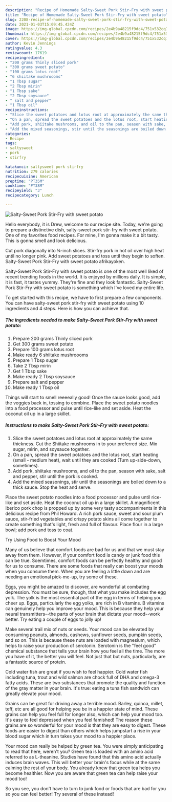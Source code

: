 ```yaml
---
description: "Recipe of Homemade Salty-Sweet Pork Stir-Fry with sweet potato"
title: "Recipe of Homemade Salty-Sweet Pork Stir-Fry with sweet potato"
slug: 2208-recipe-of-homemade-salty-sweet-pork-stir-fry-with-sweet-potato
date: 2021-01-03T15:09:45.424Z
image: https://img-global.cpcdn.com/recipes/2e4b9a48215f9dc4/751x532cq70/salty-sweet-pork-stir-fry-with-sweet-potato-recipe-main-photo.jpg
thumbnail: https://img-global.cpcdn.com/recipes/2e4b9a48215f9dc4/751x532cq70/salty-sweet-pork-stir-fry-with-sweet-potato-recipe-main-photo.jpg
cover: https://img-global.cpcdn.com/recipes/2e4b9a48215f9dc4/751x532cq70/salty-sweet-pork-stir-fry-with-sweet-potato-recipe-main-photo.jpg
author: Kevin Jennings
ratingvalue: 4.3
reviewcount: 17619
recipeingredient:
- "200 grams Thinly sliced pork"
- "300 grams sweet potato"
- "100 grams lotus root"
- "6 shiitake mushroooms"
- "1 Tbsp sugar"
- "2 Tbsp mirin"
- "1 Tbsp sake"
- "2 Tbsp soysauce"
- " salt and pepper"
- "1 Tbsp oil"
recipeinstructions:
- "Slice the sweet potatoes and lotus root at approximately the same thickness. Cut the Shiitake mushrooms in to your preferred size. Mix sugar, mirin, and soysauce together."
- "On a pan, spread the sweet potatoes and the lotus root, start heating (small - medium heat), wait until they are cooked (Turn up-side-down, sometimes)."
- "Add pork, shiitake mushrooms, and oil to the pan, season with sake, salt and pepper, stir until the pork is cooked."
- "Add the mixed seasonings, stir until the seasonings are boiled down to a thick sauce. Stop the heat and serve."
categories:
- Recipe
tags:
- saltysweet
- pork
- stirfry

katakunci: saltysweet pork stirfry 
nutrition: 279 calories
recipecuisine: American
preptime: "PT35M"
cooktime: "PT38M"
recipeyield: "3"
recipecategory: Lunch

---
```



![Salty-Sweet Pork Stir-Fry with sweet potato](https://img-global.cpcdn.com/recipes/2e4b9a48215f9dc4/751x532cq70/salty-sweet-pork-stir-fry-with-sweet-potato-recipe-main-photo.jpg)

Hello everybody, it is Drew, welcome to our recipe site. Today, we're going to prepare a distinctive dish, salty-sweet pork stir-fry with sweet potato. One of my favorites food recipes. For mine, I'm gonna make it a bit tasty. This is gonna smell and look delicious.

Cut pork diagonally into ¼-inch slices. Stir-fry pork in hot oil over high heat until no longer pink. Add sweet potatoes and toss until they begin to soften. Salty-Sweet Pork Stir-Fry with sweet potato afrikayoken.

Salty-Sweet Pork Stir-Fry with sweet potato is one of the most well liked of recent trending foods in the world. It is enjoyed by millions daily. It is simple, it is fast, it tastes yummy. They're fine and they look fantastic. Salty-Sweet Pork Stir-Fry with sweet potato is something which I've loved my entire life.


To get started with this recipe, we have to first prepare a few components. You can have salty-sweet pork stir-fry with sweet potato using 10 ingredients and 4 steps. Here is how you can achieve that.

<!--inarticleads1-->

##### The ingredients needed to make Salty-Sweet Pork Stir-Fry with sweet potato:

1. Prepare 200 grams Thinly sliced pork
1. Get 300 grams sweet potato
1. Prepare 100 grams lotus root
1. Make ready 6 shiitake mushroooms
1. Prepare 1 Tbsp sugar
1. Take 2 Tbsp mirin
1. Get 1 Tbsp sake
1. Make ready 2 Tbsp soysauce
1. Prepare  salt and pepper
1. Make ready 1 Tbsp oil


Things will start to smell reeeeally good! Once the sauce looks good, add the veggies back in, tossing to combine. Place the sweet potato noodles into a food processor and pulse until rice-like and set aside. Heat the coconut oil up in a large skillet. 

<!--inarticleads2-->

##### Instructions to make Salty-Sweet Pork Stir-Fry with sweet potato:

1. Slice the sweet potatoes and lotus root at approximately the same thickness. Cut the Shiitake mushrooms in to your preferred size. Mix sugar, mirin, and soysauce together.
1. On a pan, spread the sweet potatoes and the lotus root, start heating (small - medium heat), wait until they are cooked (Turn up-side-down, sometimes).
1. Add pork, shiitake mushrooms, and oil to the pan, season with sake, salt and pepper, stir until the pork is cooked.
1. Add the mixed seasonings, stir until the seasonings are boiled down to a thick sauce. Stop the heat and serve.


Place the sweet potato noodles into a food processor and pulse until rice-like and set aside. Heat the coconut oil up in a large skillet. A magnificent Iberico pork chop is propped up by some very tasty accompaniments in this delicious recipe from Phil Howard. A rich pork sauce, sweet and sour plum sauce, stir-fried vegetables and crispy potato skins all come together to create something that&#39;s light, fresh and full of flavour. Place flour in a large bowl; add pork and toss to coat. 

Try Using Food to Boost Your Mood


Many of us believe that comfort foods are bad for us and that we must stay away from them. However, if your comfort food is candy or junk food this can be true. Soemtimes, comfort foods can be perfectly healthy and good for us to consume. There are some foods that really can boost your moods when you consume them. When you are feeling a little down and are needing an emotional pick-me-up, try some of these.

Eggs, you might be amazed to discover, are wonderful at combating depression. You must be sure, though, that what you make includes the egg yolk. The yolk is the most essential part of the egg in terms of helping you cheer up. Eggs, particularly the egg yolks, are rich in B vitamins. B vitamins can genuinely help you improve your mood. This is because they help your neural transmitters--the parts of your brain that dictate your mood--work better. Try eating a couple of eggs to jolly up!

Make several trail mix of nuts or seeds. Your mood can be elevated by consuming peanuts, almonds, cashews, sunflower seeds, pumpkin seeds, and so on. This is because these nuts are loaded with magnesium, which helps to raise your production of serotonin. Serotonin is the "feel good" chemical substance that tells your brain how you feel all the time. The more you have of it, the better you will feel. Not just that but nuts, particularly, are a fantastic source of protein.

Cold water fish are great if you wish to feel happier. Cold water fish including tuna, trout and wild salmon are chock full of DHA and omega-3 fatty acids. These are two substances that promote the quality and function of the gray matter in your brain. It's true: eating a tuna fish sandwich can greatly elevate your mood. 

Grains can be great for driving away a terrible mood. Barley, quinoa, millet, teff, etc are all good for helping you be in a happier state of mind. These grains can help you feel full for longer also, which can help your mood too. It's easy to feel depressed when you feel famished! The reason these grains are so wonderful for your mood is that they are easy to digest. These foods are easier to digest than others which helps jumpstart a rise in your blood sugar which in turn takes your mood to a happier place.

Your mood can really be helped by green tea. You were simply anticipating to read that here, weren't you? Green tea is loaded with an amino acid referred to as L-theanine. Studies have found that this amino acid actually induces brain waves. This will better your brain's focus while at the same calming the rest of your body. You already knew that green tea helps you become healthier. Now you are aware that green tea can help raise your mood too!

So you see, you don't have to turn to junk food or foods that are bad for you so you can feel better! Try several of these instead!

